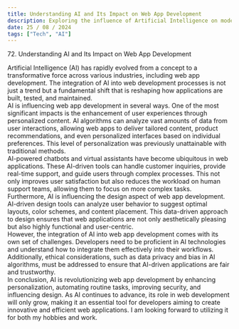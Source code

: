 ```yaml
---
title: Understanding AI and Its Impact on Web App Development
description: Exploring the influence of Artificial Intelligence on modern web development
date: 25 / 08 / 2024
tags: ["Tech", "AI"]
---
```


<p>72. Understanding AI and Its Impact on Web App Development</p>

<p>
Artificial Intelligence (AI) has rapidly evolved from a concept to a transformative force across various industries, including web app development. The integration of AI into web development processes is not just a trend but a fundamental shift that is reshaping how applications are built, tested, and maintained. 
<br />
AI is influencing web app development in several ways. One of the most significant impacts is the enhancement of user experiences through personalized content. AI algorithms can analyze vast amounts of data from user interactions, allowing web apps to deliver tailored content, product recommendations, and even personalized interfaces based on individual preferences. This level of personalization was previously unattainable with traditional methods.
<br />
AI-powered chatbots and virtual assistants have become ubiquitous in web applications. These AI-driven tools can handle customer inquiries, provide real-time support, and guide users through complex processes. This not only improves user satisfaction but also reduces the workload on human support teams, allowing them to focus on more complex tasks.
<br />
Furthermore, AI is influencing the design aspect of web app development. AI-driven design tools can analyze user behavior to suggest optimal layouts, color schemes, and content placement. This data-driven approach to design ensures that web applications are not only aesthetically pleasing but also highly functional and user-centric.
<br />
However, the integration of AI into web app development comes with its own set of challenges. Developers need to be proficient in AI technologies and understand how to integrate them effectively into their workflows. Additionally, ethical considerations, such as data privacy and bias in AI algorithms, must be addressed to ensure that AI-driven applications are fair and trustworthy.
<br />
In conclusion, AI is revolutionizing web app development by enhancing personalization, automating routine tasks, improving security, and influencing design. As AI continues to advance, its role in web development will only grow, making it an essential tool for developers aiming to create innovative and efficient web applications. I am looking forward to utilizing it for both my hobbies and work.
</p>
